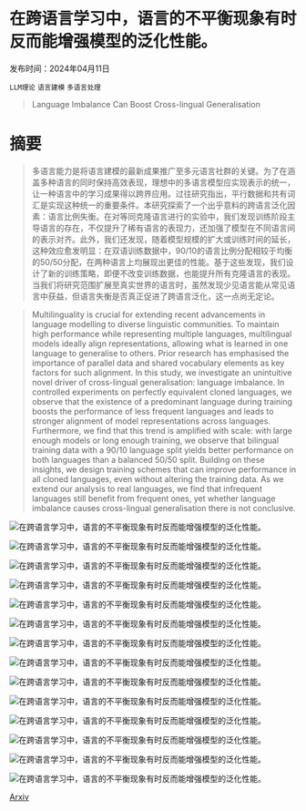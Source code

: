 # 在跨语言学习中，语言的不平衡现象有时反而能增强模型的泛化性能。

发布时间：2024年04月11日

`LLM理论` `语言建模` `多语言处理`

> Language Imbalance Can Boost Cross-lingual Generalisation

# 摘要

> 多语言能力是将语言建模的最新成果推广至多元语言社群的关键。为了在涵盖多种语言的同时保持高效表现，理想中的多语言模型应实现表示的统一，让一种语言中的学习成果得以跨界应用。过往研究指出，平行数据和共有词汇是实现这种统一的重要条件。本研究探索了一个出乎意料的跨语言泛化因素：语言比例失衡。在对等同克隆语言进行的实验中，我们发现训练阶段主导语言的存在，不仅提升了稀有语言的表现力，还加强了模型在不同语言间的表示对齐。此外，我们还发现，随着模型规模的扩大或训练时间的延长，这种效应愈发明显：在双语训练数据中，90/10的语言比例分配相较于均衡的50/50分配，在两种语言上均展现出更佳的性能。基于这些发现，我们设计了新的训练策略，即便不改变训练数据，也能提升所有克隆语言的表现。当我们将研究范围扩展至真实世界的语言时，虽然发现少见语言能从常见语言中获益，但语言失衡是否真正促进了跨语言泛化，这一点尚无定论。

> Multilinguality is crucial for extending recent advancements in language modelling to diverse linguistic communities. To maintain high performance while representing multiple languages, multilingual models ideally align representations, allowing what is learned in one language to generalise to others. Prior research has emphasised the importance of parallel data and shared vocabulary elements as key factors for such alignment. In this study, we investigate an unintuitive novel driver of cross-lingual generalisation: language imbalance. In controlled experiments on perfectly equivalent cloned languages, we observe that the existence of a predominant language during training boosts the performance of less frequent languages and leads to stronger alignment of model representations across languages. Furthermore, we find that this trend is amplified with scale: with large enough models or long enough training, we observe that bilingual training data with a 90/10 language split yields better performance on both languages than a balanced 50/50 split. Building on these insights, we design training schemes that can improve performance in all cloned languages, even without altering the training data. As we extend our analysis to real languages, we find that infrequent languages still benefit from frequent ones, yet whether language imbalance causes cross-lingual generalisation there is not conclusive.

![在跨语言学习中，语言的不平衡现象有时反而能增强模型的泛化性能。](../../../paper_images/2404.07982/ppl_synth_ratio.png)

![在跨语言学习中，语言的不平衡现象有时反而能增强模型的泛化性能。](../../../paper_images/2404.07982/glue_synth_ratio.png)

![在跨语言学习中，语言的不平衡现象有时反而能增强模型的泛化性能。](../../../paper_images/2404.07982/fakelang_scaling.png)

![在跨语言学习中，语言的不平衡现象有时反而能增强模型的泛化性能。](../../../paper_images/2404.07982/ppl_dataeff_en_french_ratio.png)

![在跨语言学习中，语言的不平衡现象有时反而能增强模型的泛化性能。](../../../paper_images/2404.07982/enfr_scaling.png)

![在跨语言学习中，语言的不平衡现象有时反而能增强模型的泛化性能。](../../../paper_images/2404.07982/scaling_laws.png)

![在跨语言学习中，语言的不平衡现象有时反而能增强模型的泛化性能。](../../../paper_images/2404.07982/cossim_synth_ratio.png)

![在跨语言学习中，语言的不平衡现象有时反而能增强模型的泛化性能。](../../../paper_images/2404.07982/cossim_by_freq_synth_ratio.png)

![在跨语言学习中，语言的不平衡现象有时反而能增强模型的泛化性能。](../../../paper_images/2404.07982/ppl_anchor_points.png)

![在跨语言学习中，语言的不平衡现象有时反而能增强模型的泛化性能。](../../../paper_images/2404.07982/fakelang_more_data_mini_small_medium.png)

![在跨语言学习中，语言的不平衡现象有时反而能增强模型的泛化性能。](../../../paper_images/2404.07982/enfr_more_data_mini_small_medium.png)

![在跨语言学习中，语言的不平衡现象有时反而能增强模型的泛化性能。](../../../paper_images/2404.07982/enfake_gradient_sims.png)

![在跨语言学习中，语言的不平衡现象有时反而能增强模型的泛化性能。](../../../paper_images/2404.07982/enfr_merged_gradient_sims.png)

![在跨语言学习中，语言的不平衡现象有时反而能增强模型的泛化性能。](../../../paper_images/2404.07982/enfr_unmerged_gradient_sims.png)

[Arxiv](https://arxiv.org/abs/2404.07982)